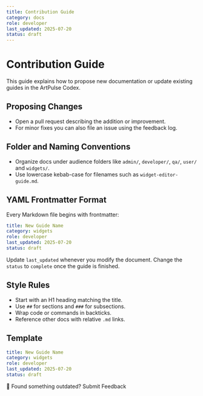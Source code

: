 ```yaml
---
title: Contribution Guide
category: docs
role: developer
last_updated: 2025-07-20
status: draft
---
```


# Contribution Guide

This guide explains how to propose new documentation or update existing guides in the ArtPulse Codex.

## Proposing Changes
- Open a pull request describing the addition or improvement.
- For minor fixes you can also file an issue using the feedback log.

## Folder and Naming Conventions
- Organize docs under audience folders like `admin/`, `developer/`, `qa/`, `user/` and `widgets/`.
- Use lowercase kebab-case for filenames such as `widget-editor-guide.md`.

## YAML Frontmatter Format
Every Markdown file begins with frontmatter:

```yaml
title: New Guide Name
category: widgets
role: developer
last_updated: 2025-07-20
status: draft
```

Update `last_updated` whenever you modify the document. Change the `status` to `complete` once the guide is finished.

## Style Rules
- Start with an H1 heading matching the title.
- Use `##` for sections and `###` for subsections.
- Wrap code or commands in backticks.
- Reference other docs with relative `.md` links.

## Template
```yaml
title: New Guide Name
category: widgets
role: developer
last_updated: 2025-07-20
status: draft
```

💬 Found something outdated? Submit Feedback
